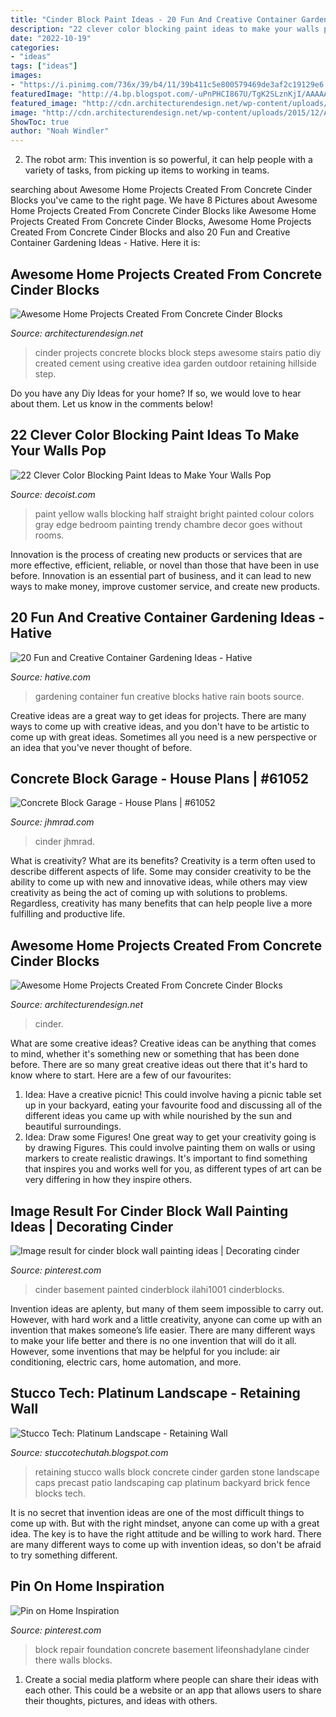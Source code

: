 ```yaml
---
title: "Cinder Block Paint Ideas - 20 Fun And Creative Container Gardening Ideas"
description: "22 clever color blocking paint ideas to make your walls pop"
date: "2022-10-19"
categories:
- "ideas"
tags: ["ideas"]
images:
- "https://i.pinimg.com/736x/39/b4/11/39b411c5e800579469de3af2c19129e6.jpg"
featuredImage: "http://4.bp.blogspot.com/-uPnPHCI867U/TgK2SLznKjI/AAAAAAAAAyc/fKw52y7j06E/w1200-h630-p-k-no-nu/Platinum%2BTuscan%2B5.jpg"
featured_image: "http://cdn.architecturendesign.net/wp-content/uploads/2015/12/AD-Cinder-Block-Projects-14.jpg"
image: "http://cdn.architecturendesign.net/wp-content/uploads/2015/12/AD-Cinder-Block-Projects-14.jpg"
ShowToc: true
author: "Noah Windler"
---
```



2. The robot arm: This invention is so powerful, it can help people with a variety of tasks, from picking up items to working in teams.

	

		
searching about Awesome Home Projects Created From Concrete Cinder Blocks you've came to the right page. We have 8 Pictures about Awesome Home Projects Created From Concrete Cinder Blocks like Awesome Home Projects Created From Concrete Cinder Blocks, Awesome Home Projects Created From Concrete Cinder Blocks and also 20 Fun and Creative Container Gardening Ideas - Hative. Here it is:
		
    
## Awesome Home Projects Created From Concrete Cinder Blocks

<img loading=lazy src="http://cdn.architecturendesign.net/wp-content/uploads/2015/12/AD-Cinder-Block-Projects-14.jpg" onerror="this.onerror=null;this.src='https://tse4.mm.bing.net/th?id=OIP.Eo4BEIOgqh51hUWxofcJMQHaMp&amp;pid=15.1';" alt="Awesome Home Projects Created From Concrete Cinder Blocks">

_Source: architecturendesign.net_

>cinder projects concrete blocks block steps awesome stairs patio diy created cement using creative idea garden outdoor retaining hillside step. 

	

Do you have any Diy Ideas for your home? If so, we would love to hear about them. Let us know in the comments below!

    
## 22 Clever Color Blocking Paint Ideas To Make Your Walls Pop

<img loading=lazy src="http://cdn.decoist.com/wp-content/uploads/2015/08/Bright-yellow-paint-that-goes-without-the-straight-edge.jpg" onerror="this.onerror=null;this.src='https://tse3.mm.bing.net/th?id=OIP.5CITcQDX1mUTqeJafVKe1AHaLH&amp;pid=15.1';" alt="22 Clever Color Blocking Paint Ideas to Make Your Walls Pop">

_Source: decoist.com_

>paint yellow walls blocking half straight bright painted colour colors gray edge bedroom painting trendy chambre decor goes without rooms. 

	

Innovation is the process of creating new products or services that are more effective, efficient, reliable, or novel than those that have been in use before. Innovation is an essential part of business, and it can lead to new ways to make money, improve customer service, and create new products.

    
## 20 Fun And Creative Container Gardening Ideas - Hative

<img loading=lazy src="https://hative.com/wp-content/uploads/2014/11/container-gardening-ideas/14-cinder-blocks-gardening.jpg" onerror="this.onerror=null;this.src='https://tse4.mm.bing.net/th?id=OIP.eMey02n_35LoY1eX2tyIBwHaJ4&amp;pid=15.1';" alt="20 Fun and Creative Container Gardening Ideas - Hative">

_Source: hative.com_

>gardening container fun creative blocks hative rain boots source. 

	

Creative ideas are a great way to get ideas for projects. There are many ways to come up with creative ideas, and you don't have to be artistic to come up with great ideas. Sometimes all you need is a new perspective or an idea that you've never thought of before.

    
## Concrete Block Garage - House Plans | #61052

<img loading=lazy src="https://cdn.jhmrad.com/wp-content/uploads/concrete-block-garage_67815-670x400.jpg" onerror="this.onerror=null;this.src='https://tse4.mm.bing.net/th?id=OIP.GB8LFAwuuHxAN86MrTDG7AHaEa&amp;pid=15.1';" alt="Concrete Block Garage - House Plans | #61052">

_Source: jhmrad.com_

>cinder jhmrad. 

	

What is creativity? What are its benefits?
Creativity is a term often used to describe different aspects of life. Some may consider creativity to be the ability to come up with new and innovative ideas, while others may view creativity as being the act of coming up with solutions to problems. Regardless, creativity has many benefits that can help people live a more fulfilling and productive life.

    
## Awesome Home Projects Created From Concrete Cinder Blocks

<img loading=lazy src="https://cdn.architecturendesign.net/wp-content/uploads/2015/12/AD-Cinder-Block-Projects-16.jpg" onerror="this.onerror=null;this.src='https://tse3.mm.bing.net/th?id=OIP.IdDAWK1NwK1uGza0TfHBQAHaJ3&amp;pid=15.1';" alt="Awesome Home Projects Created From Concrete Cinder Blocks">

_Source: architecturendesign.net_

>cinder. 

	

What are some creative ideas?
Creative ideas can be anything that comes to mind, whether it's something new or something that has been done before. There are so many great creative ideas out there that it's hard to know where to start. Here are a few of our favourites: 
1. Idea: Have a creative picnic! This could involve having a picnic table set up in your backyard, eating your favourite food and discussing all of the different ideas you came up with while nourished by the sun and beautiful surroundings. 
2. Idea: Draw some Figures! One great way to get your creativity going is by drawing Figures. This could involve painting them on walls or using markers to create realistic drawings. It's important to find something that inspires you and works well for you, as different types of art can be very differing in how they inspire others. 

    
## Image Result For Cinder Block Wall Painting Ideas | Decorating Cinder

<img loading=lazy src="https://i.pinimg.com/736x/39/b4/11/39b411c5e800579469de3af2c19129e6.jpg" onerror="this.onerror=null;this.src='https://tse1.mm.bing.net/th?id=OIP.WWVitDf9uTzV8VL2BcTL3QHaLH&amp;pid=15.1';" alt="Image result for cinder block wall painting ideas | Decorating cinder">

_Source: pinterest.com_

>cinder basement painted cinderblock ilahi1001 cinderblocks. 

	

Invention ideas are aplenty, but many of them seem impossible to carry out. However, with hard work and a little creativity, anyone can come up with an invention that makes someone’s life easier. There are many different ways to make your life better and there is no one invention that will do it all. However, some inventions that may be helpful for you include: air conditioning, electric cars, home automation, and more.

    
## Stucco Tech: Platinum Landscape - Retaining Wall

<img loading=lazy src="http://4.bp.blogspot.com/-uPnPHCI867U/TgK2SLznKjI/AAAAAAAAAyc/fKw52y7j06E/w1200-h630-p-k-no-nu/Platinum%2BTuscan%2B5.jpg" onerror="this.onerror=null;this.src='https://tse2.mm.bing.net/th?id=OIP.X8b-IuoDR6TEsRbKvbglIQHaD4&amp;pid=15.1';" alt="Stucco Tech: Platinum Landscape - Retaining Wall">

_Source: stuccotechutah.blogspot.com_

>retaining stucco walls block concrete cinder garden stone landscape caps precast patio landscaping cap platinum backyard brick fence blocks tech. 

	

It is no secret that invention ideas are one of the most difficult things to come up with. But with the right mindset, anyone can come up with a great idea. The key is to have the right attitude and be willing to work hard. There are many different ways to come up with invention ideas, so don't be afraid to try something different.

    
## Pin On Home Inspiration

<img loading=lazy src="https://i.pinimg.com/736x/bd/31/a6/bd31a626918fd06e9f3b3bcd4fe78562--foundation-repair-block-wall.jpg" onerror="this.onerror=null;this.src='https://tse3.mm.bing.net/th?id=OIP.hhuIXkUgsVDCMAPko1J87AHaLG&amp;pid=15.1';" alt="Pin on Home Inspiration">

_Source: pinterest.com_

>block repair foundation concrete basement lifeonshadylane cinder there walls blocks. 

	

1. Create a social media platform where people can share their ideas with each other. This could be a website or an app that allows users to share their thoughts, pictures, and ideas with others. 

